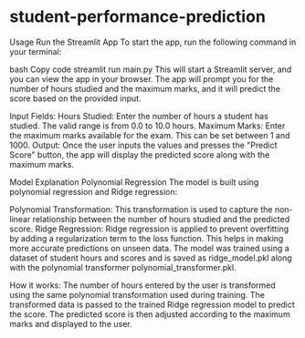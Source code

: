 # student-performance-prediction
Usage
Run the Streamlit App
To start the app, run the following command in your terminal:

bash
Copy code
streamlit run main.py
This will start a Streamlit server, and you can view the app in your browser. The app will prompt you for the number of hours studied and the maximum marks, and it will predict the score based on the provided input.

Input Fields:
Hours Studied: Enter the number of hours a student has studied. The valid range is from 0.0 to 10.0 hours.
Maximum Marks: Enter the maximum marks available for the exam. This can be set between 1 and 1000.
Output:
Once the user inputs the values and presses the "Predict Score" button, the app will display the predicted score along with the maximum marks.

Model Explanation
Polynomial Regression
The model is built using polynomial regression and Ridge regression:

Polynomial Transformation: This transformation is used to capture the non-linear relationship between the number of hours studied and the predicted score.
Ridge Regression: Ridge regression is applied to prevent overfitting by adding a regularization term to the loss function. This helps in making more accurate predictions on unseen data.
The model was trained using a dataset of student hours and scores and is saved as ridge_model.pkl along with the polynomial transformer polynomial_transformer.pkl.

How it works:
The number of hours entered by the user is transformed using the same polynomial transformation used during training.
The transformed data is passed to the trained Ridge regression model to predict the score.
The predicted score is then adjusted according to the maximum marks and displayed to the user.